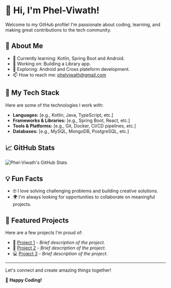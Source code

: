 # 👋 Hi, I'm Phel-Viwath!

Welcome to my GitHub profile! I'm passionate about coding, learning, and making great contributions to the tech community.

## 🎯 About Me
- 🌱 Currently learning: Kotlin, Spring Boot and Android.
- 💼 Working on: Building a Library app.
- 🔭 Exploring: Android and Cross plateform development.
- 📫 How to reach me: phelviwath@gmail.com

## 🚀 My Tech Stack
Here are some of the technologies I work with:
- **Languages:** [e.g., Kotlin, Java, TypeScript, etc.]
- **Frameworks & Libraries:** [e.g., Spring Boot, React, etc.]
- **Tools & Platforms:** [e.g., Git, Docker, CI/CD pipelines, etc.]
- **Databases:** [e.g., MySQL, MongoDB, PostgreSQL, etc.]

## 📈 GitHub Stats
![Phel-Viwath's GitHub Stats](https://github-readme-stats.vercel.app/api?username=Phel-Viwath&show_icons=true&theme=radical)

## 💡 Fun Facts
- 🤓 I love solving challenging problems and building creative solutions.
- 🌍 I'm always looking for opportunities to collaborate on meaningful projects.

## 📌 Featured Projects
Here are a few projects I'm proud of:
- 🚀 [Project 1](#) - *Brief description of the project.*
- 🌟 [Project 2](#) - *Brief description of the project.*
- 💻 [Project 3](#) - *Brief description of the project.*

---

Let's connect and create amazing things together!

🎉 **Happy Coding!**
